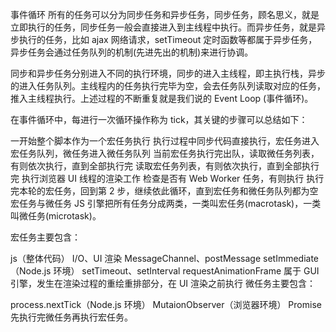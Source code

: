事件循环
所有的任务可以分为同步任务和异步任务，同步任务，顾名思义，就是立即执行的任务，同步任务一般会直接进入到主线程中执行。而异步任务，就是异步执行的任务，比如 ajax 网络请求，setTimeout 定时函数等都属于异步任务，异步任务会通过任务队列的机制(先进先出的机制)来进行协调。

同步和异步任务分别进入不同的执行环境，同步的进入主线程，即主执行栈，异步的进入任务队列。主线程内的任务执行完毕为空，会去任务队列读取对应的任务，推入主线程执行。上述过程的不断重复就是我们说的 Event Loop (事件循环)。

在事件循环中，每进行一次循环操作称为 tick，其关键的步骤可以总结如下：

一开始整个脚本作为一个宏任务执行
执行过程中同步代码直接执行，宏任务进入宏任务队列，微任务进入微任务队列
当前宏任务执行完出队，读取微任务列表，有则依次执行，直到全部执行完
读取宏任务列表，有则依次执行，直到全部执行完
执行浏览器 UI 线程的渲染工作
检查是否有 Web Worker 任务，有则执行
执行完本轮的宏任务，回到第 2 步，继续依此循环，直到宏任务和微任务队列都为空
宏任务与微任务
JS 引擎把所有任务分成两类，一类叫宏任务(macrotask)，一类叫微任务(microtask)。

宏任务主要包含：

js（整体代码）
I/O、UI 渲染
MessageChannel、postMessage
setImmediate（Node.js 环境）
setTimeout、setInterval
requestAnimationFrame 属于 GUI 引擎，发生在渲染过程的重绘重排部分，在 UI 渲染之前执行
微任务主要包含：

process.nextTick（Node.js 环境）
MutaionObserver（浏览器环境）
Promise
先执行完微任务再执行宏任务。